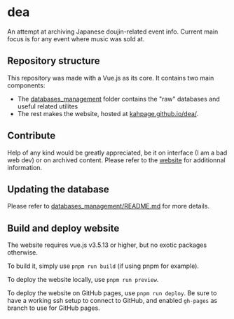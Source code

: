 # dea

An attempt at archiving Japanese doujin-related event info. Current main focus is for any event where music was sold at.

## Repository structure

This repository was made with a Vue.js as its core. It contains two main components:

- The [databases_management](./databases_management/) folder contains the "raw" databases and useful related utilites
- The rest makes the website, hosted at [kahpage.github.io/dea/](https://kahpage.github.io/dea/).

## Contribute

Help of any kind would be greatly appreciated, be it on interface (I am a bad web dev) or on archived content. Please refer to the [website](https://kahpage.github.io/dea/) for additionnal information.

## Updating the database

Please refer to [databases_management/README.md](./databases_management/README.md) for more details.

## Build and deploy website

The website requires vue.js v3.5.13 or higher, but no exotic packages otherwise.

To build it, simply use `pnpm run build` (if using pnpm for example).

To deploy the website locally, use `pnpm run preview`.

To deploy the website on GitHub pages, use `pnpm run deploy`. Be sure to have a working ssh setup to connect to GitHub, and enabled `gh-pages` as branch to use for GitHub pages. 